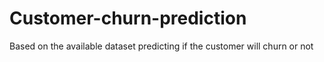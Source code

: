 # Customer-churn-prediction
Based on the available dataset predicting if the customer will churn or not
